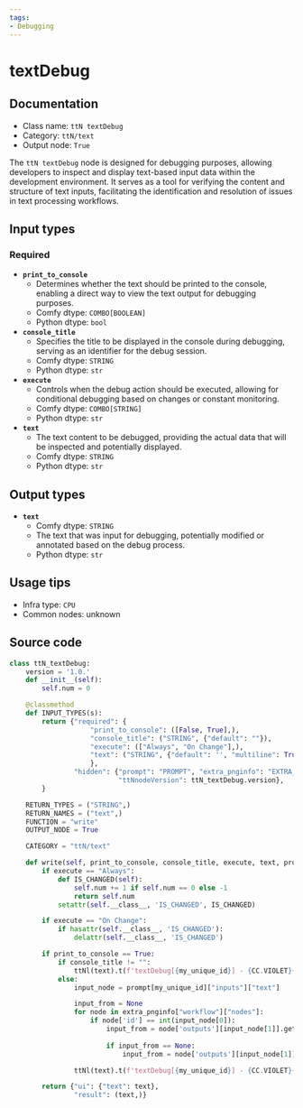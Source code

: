 ```yaml
---
tags:
- Debugging
---
```


# textDebug
## Documentation
- Class name: `ttN textDebug`
- Category: `ttN/text`
- Output node: `True`

The `ttN textDebug` node is designed for debugging purposes, allowing developers to inspect and display text-based input data within the development environment. It serves as a tool for verifying the content and structure of text inputs, facilitating the identification and resolution of issues in text processing workflows.
## Input types
### Required
- **`print_to_console`**
    - Determines whether the text should be printed to the console, enabling a direct way to view the text output for debugging purposes.
    - Comfy dtype: `COMBO[BOOLEAN]`
    - Python dtype: `bool`
- **`console_title`**
    - Specifies the title to be displayed in the console during debugging, serving as an identifier for the debug session.
    - Comfy dtype: `STRING`
    - Python dtype: `str`
- **`execute`**
    - Controls when the debug action should be executed, allowing for conditional debugging based on changes or constant monitoring.
    - Comfy dtype: `COMBO[STRING]`
    - Python dtype: `str`
- **`text`**
    - The text content to be debugged, providing the actual data that will be inspected and potentially displayed.
    - Comfy dtype: `STRING`
    - Python dtype: `str`
## Output types
- **`text`**
    - Comfy dtype: `STRING`
    - The text that was input for debugging, potentially modified or annotated based on the debug process.
    - Python dtype: `str`
## Usage tips
- Infra type: `CPU`
- Common nodes: unknown


## Source code
```python
class ttN_textDebug:
    version = '1.0.'
    def __init__(self):
        self.num = 0

    @classmethod
    def INPUT_TYPES(s):
        return {"required": {
                    "print_to_console": ([False, True],),
                    "console_title": ("STRING", {"default": ""}),
                    "execute": (["Always", "On Change"],),
                    "text": ("STRING", {"default": '', "multiline": True, "forceInput": True, "dynamicPrompts": True}),
                    },
                "hidden": {"prompt": "PROMPT", "extra_pnginfo": "EXTRA_PNGINFO", "my_unique_id": "UNIQUE_ID",
                           "ttNnodeVersion": ttN_textDebug.version},
        }

    RETURN_TYPES = ("STRING",)
    RETURN_NAMES = ("text",)
    FUNCTION = "write"
    OUTPUT_NODE = True

    CATEGORY = "ttN/text"

    def write(self, print_to_console, console_title, execute, text, prompt, extra_pnginfo, my_unique_id):
        if execute == "Always":
            def IS_CHANGED(self):
                self.num += 1 if self.num == 0 else -1
                return self.num
            setattr(self.__class__, 'IS_CHANGED', IS_CHANGED)

        if execute == "On Change":
            if hasattr(self.__class__, 'IS_CHANGED'):
                delattr(self.__class__, 'IS_CHANGED')

        if print_to_console == True:
            if console_title != "":
                ttNl(text).t(f'textDebug[{my_unique_id}] - {CC.VIOLET}{console_title}').p()
            else:
                input_node = prompt[my_unique_id]["inputs"]["text"]

                input_from = None
                for node in extra_pnginfo["workflow"]["nodes"]:
                    if node['id'] == int(input_node[0]):
                        input_from = node['outputs'][input_node[1]].get('label')
                    
                        if input_from == None:
                            input_from = node['outputs'][input_node[1]].get('name')

                ttNl(text).t(f'textDebug[{my_unique_id}] - {CC.VIOLET}{input_from}').p()

        return {"ui": {"text": text},
                "result": (text,)}

```
